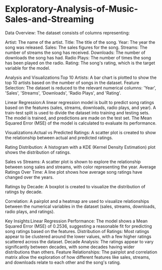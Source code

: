 # Exploratory-Analysis-of-Music-Sales-and-Streaming


Data Overview:
The dataset consists of columns representing:

Artist: The name of the artist.
Title: The title of the song.
Year: The year the song was released.
Sales: The sales figures for the song.
Streams: The number of streams the song has received.
Downloads: The number of downloads the song has had.
Radio Plays: The number of times the song has been played on the radio.
Rating: The song's rating, which is the target variable for the model.



Analysis and Visualizations:Top 10 Artists: A bar chart is plotted to show the top 10 artists based on the number of songs in the dataset.
Feature Selection: The dataset is reduced to the relevant numerical columns: 'Year', 'Sales', 'Streams', 'Downloads', 'Radio Plays', and 'Rating'.

Linear Regression:A linear regression model is built to predict song ratings based on the features (sales, streams, downloads, radio plays, and year).
A train-test split is used to divide the dataset into training and testing sets.
The model is trained, and predictions are made on the test set. The Mean Squared Error (MSE) of the model is calculated to evaluate its performance.

Visualizations:Actual vs Predicted Ratings: A scatter plot is created to show the relationship between actual and predicted ratings.

Rating Distribution: A histogram with a KDE (Kernel Density Estimation) plot shows the distribution of ratings.

Sales vs Streams: A scatter plot is shown to explore the relationship between song sales and streams, with color representing the year.
Average Ratings Over Time: A line plot shows how average song ratings have changed over the years.

Ratings by Decade: A boxplot is created to visualize the distribution of ratings by decade.

Correlation: A pairplot and a heatmap are used to visualize relationships between the numerical variables in the dataset (sales, streams, downloads, radio plays, and ratings).

Key Insights:Linear Regression Performance: The model shows a Mean Squared Error (MSE) of 0.2536, suggesting a reasonable fit for predicting song ratings based on the features.
Distribution of Ratings: Most ratings appear to be clustered around the lower values, with a few higher ratings scattered across the dataset.
Decade Analysis: The ratings appear to vary significantly between decades, with some decades having wider distributions than others.
Feature Relationships: The pairplot and correlation matrix allow the exploration of how different features like sales, streams, and downloads relate to each other and the song's rating.

